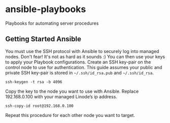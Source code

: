 # ansible-playbooks
Playbooks for automating server procedures


## Getting Started Ansible
You must use the SSH protocol with Ansible to securely log into managed nodes. Don't fear! It's not as hard as it sounds :) You can then use your keys to apply your Playbook configurations. Create an SSH key-pair on the control node to use for authentication. This guide assumes your public and private SSH key-pair is stored in `~/.ssh/id_rsa.pub` and `~/.ssh/id_rsa`.

```ssh-keygen -t rsa -b 4096```

Copy the key to the node you want to use with Ansible. Replace 192.168.0.100 with your managed Linode’s ip address.

```ssh-copy-id root@192.168.0.100```

Repeat this procedure for each other node you want to target.

